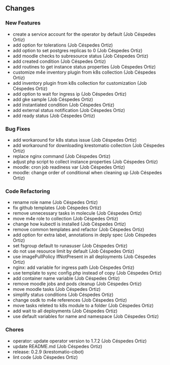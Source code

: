 ## Changes

### New Features

* create a service account for the operator by default (Job Céspedes Ortiz)
* add option for tolerations (Job Céspedes Ortiz)
* add option to set postgres replicas to 0 (Job Céspedes Ortiz)
* add moodle checks to subresource status (Job Céspedes Ortiz)
* add created condition (Job Céspedes Ortiz)
* add routines to get instance status properties (Job Céspedes Ortiz)
* customize m4e inventory plugin from k8s collection (Job Céspedes Ortiz)
* add inventory plugin from k8s collection for customization (Job Céspedes Ortiz)
* add option to wait for ingress ip (Job Céspedes Ortiz)
* add gke sample (Job Céspedes Ortiz)
* add instantiated condition (Job Céspedes Ortiz)
* add external status notification (Job Céspedes Ortiz)
* add ready status (Job Céspedes Ortiz)

### Bug Fixes

* add workaround for k8s status issue (Job Céspedes Ortiz)
* add workaround for downloading krestomatio collection (Job Céspedes Ortiz)
* replace nginx command (Job Céspedes Ortiz)
* adjust php script to collect instance properties (Job Céspedes Ortiz)
* moodle: cron job readiness var (Job Céspedes Ortiz)
* moodle: change order of conditional when cleaning up (Job Céspedes Ortiz)

### Code Refactoring

* rename role name (Job Céspedes Ortiz)
* fix github templates (Job Céspedes Ortiz)
* remove unnecessary tasks in molecule (Job Céspedes Ortiz)
* move m4e role to collection (Job Céspedes Ortiz)
* change how kubectl is installed (Job Céspedes Ortiz)
* remove common templates and refactor (Job Céspedes Ortiz)
* add option for extra label, annotations in deply spec (Job Céspedes Ortiz)
* set fsgroup default to runasuser (Job Céspedes Ortiz)
* do not use resource limit by default (Job Céspedes Ortiz)
* use imagePullPolicy IfNotPresent in all deployments (Job Céspedes Ortiz)
* nginx: add variable for ingress path (Job Céspedes Ortiz)
* use template to sync config.php instead of copy (Job Céspedes Ortiz)
* add container name variable (Job Céspedes Ortiz)
* remove moodle jobs and pods cleanup (Job Céspedes Ortiz)
* move moodle tasks (Job Céspedes Ortiz)
* simplify status conditions (Job Céspedes Ortiz)
* change osdk to m4e references (Job Céspedes Ortiz)
* move tasks releted to k8s module to a folder (Job Céspedes Ortiz)
* add wait to all deployments (Job Céspedes Ortiz)
* use default variables for name and namespace (Job Céspedes Ortiz)

### Chores

* operator: update operator version to 1.7.2 (Job Céspedes Ortiz)
* update README.md (Job Céspedes Ortiz)
* release: 0.2.9 (krestomatio-cibot)
* lint code (Job Céspedes Ortiz)
